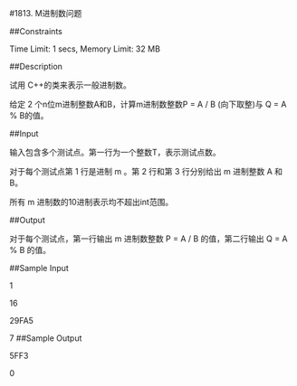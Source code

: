 #1813. M进制数问题

##Constraints

Time Limit: 1 secs, Memory Limit: 32 MB

##Description

试用 C++的类来表示一般进制数。

给定 2 个n位m进制整数A和B，计算m进制数整数P = A / B (向下取整)与 Q = A % B的值。

##Input

输入包含多个测试点。第一行为一个整数T，表示测试点数。

对于每个测试点第 1 行是进制 m 。第 2 行和第 3 行分别给出 m 进制整数 A 和 B。

所有 m 进制数的10进制表示均不超出int范围。

 

##Output

对于每个测试点，第一行输出 m 进制数整数 P = A / B 的值，第二行输出 Q = A % B 的值。

##Sample Input

1

16

29FA5

7
##Sample Output

5FF3

0
